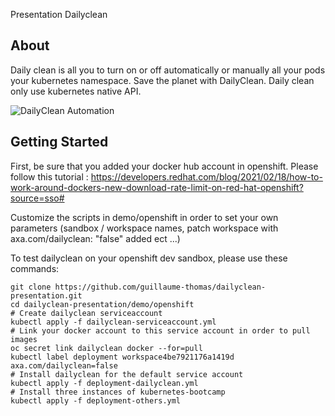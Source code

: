 Presentation Dailyclean

## About

Daily clean is all you to turn on or off automatically or manually all your pods your kubernetes namespace.
Save the planet with DailyClean.
Daily clean only use kubernetes native API.

![DailyClean Automation](./dailyclean-configuration.png "DailyClean Automation")

## Getting Started

First, be sure that you added your docker hub account in openshift. Please follow this tutorial : https://developers.redhat.com/blog/2021/02/18/how-to-work-around-dockers-new-download-rate-limit-on-red-hat-openshift?source=sso#

Customize the scripts in demo/openshift in order to set your own parameters (sandbox / workspace names, patch workspace with axa.com/dailyclean: "false" added ect ...)

To test dailyclean on your openshift dev sandbox, please use these commands:

```
git clone https://github.com/guillaume-thomas/dailyclean-presentation.git
cd dailyclean-presentation/demo/openshift
# Create dailyclean serviceaccount
kubectl apply -f dailyclean-serviceaccount.yml
# Link your docker account to this service account in order to pull images
oc secret link dailyclean docker --for=pull
kubectl label deployment workspace4be7921176a1419d axa.com/dailyclean=false
# Install dailyclean for the default service account
kubectl apply -f deployment-dailyclean.yml
# Install three instances of kubernetes-bootcamp
kubectl apply -f deployment-others.yml
```